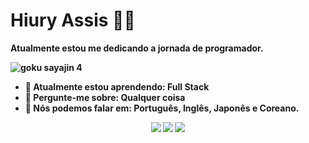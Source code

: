 # Hiury Assis 😶‍🌫️

 <strong></strong><strong>Atualmente estou me dedicando a jornada de programador.

![goku sayajin 4](https://media.tenor.com/L1cDjAxDr9MAAAAM/breno-bruhzil.gif)

- 🚀 Atualmente estou aprendendo: <strong>Full Stack</strong> 
- 💬 Pergunte-me sobre: <strong>Qualquer coisa</strong>
- 📣 Nós podemos falar em: <strong>Português, Inglês, Japonês e Coreano.</strong>

<div align="center">

  <a href="#" alt="Gmail">
    <img src="https://img.shields.io/badge/-Gmail-FF0000?style=flat-square&labelColor=FF0000&logo=gmail&logoColor=white&link=LINK-DO-SEU-EMAIL"/></a>

  <a href="#" alt="Linkedin">
    <img src="https://img.shields.io/badge/-Linkedin-0e76a8?style=flat-square&logo=Linkedin&logoColor=white&link=[LINK-DO-SEU-LINKEDIN]=(https://linkedin.com/in/hiury-lima-36844322b)" /></a>

  <a href="#" alt="Instagram">
    <img src="https://img.shields.io/badge/-Instagram-DF0174?style=flat-square&labelColor=DF0174&logo=instagram&logoColor=white&link=LINK-DO-SEU-INSTAGRAM"/></a>

</div>
